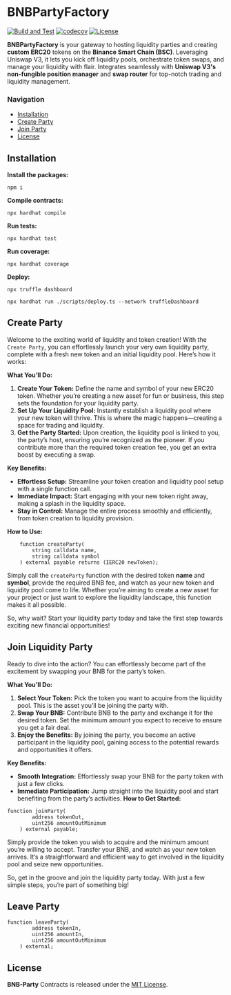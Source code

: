 # BNBPartyFactory

[![Build and Test](https://github.com/bnb-party/BNBParty.Factory/actions/workflows/node.js.yml/badge.svg)](https://github.com/bnb-party/BNBParty.Factory/actions/workflows/node.js.yml)
[![codecov](https://codecov.io/gh/bnb-party/BNBParty.Factory/branch/master/graph/badge.svg)](https://codecov.io/gh/bnb-party/BNBParty.Factory)
[![License](https://img.shields.io/badge/License-MIT-blue.svg)](https://github.com/bnb-party/BNBParty.Factory/blob/readme/LICENSE)

**BNBPartyFactory** is your gateway to hosting liquidity parties and creating **custom ERC20** tokens on the **Binance Smart Chain (BSC)**. Leveraging Uniswap V3, it lets you kick off liquidity pools, orchestrate token swaps, and manage your liquidity with flair. Integrates seamlessly with **Uniswap V3's non-fungible position manager** and **swap router** for top-notch trading and liquidity management.

### Navigation

-   [Installation](#installation)
-   [Create Party](#create-party)
-   [Join Party](#join-liquidity-party)
-   [License](#license)

## Installation

**Install the packages:**

```console
npm i
```

**Compile contracts:**

```console
npx hardhat compile
```

**Run tests:**

```console
npx hardhat test
```

**Run coverage:**

```console
npx hardhat coverage
```

**Deploy:**

```console
npx truffle dashboard
```

```console
npx hardhat run ./scripts/deploy.ts --network truffleDashboard
```

## Create Party

Welcome to the exciting world of liquidity and token creation! With the `Create Party`, you can effortlessly launch your very own liquidity party, complete with a fresh new token and an initial liquidity pool. Here’s how it works:

**What You’ll Do:**

1. **Create Your Token:** Define the name and symbol of your new ERC20 token. Whether you’re creating a new asset for fun or business, this step sets the foundation for your liquidity party.
2. **Set Up Your Liquidity Pool:** Instantly establish a liquidity pool where your new token will thrive. This is where the magic happens—creating a space for trading and liquidity.
3. **Get the Party Started:** Upon creation, the liquidity pool is linked to you, the party’s host, ensuring you’re recognized as the pioneer. If you contribute more than the required token creation fee, you get an extra boost by executing a swap.

**Key Benefits:**

-   **Effortless Setup:** Streamline your token creation and liquidity pool setup with a single function call.
-   **Immediate Impact:** Start engaging with your new token right away, making a splash in the liquidity space.
-   **Stay in Control:** Manage the entire process smoothly and efficiently, from token creation to liquidity provision.

**How to Use:**

```solidity
    function createParty(
        string calldata name,
        string calldata symbol
    ) external payable returns (IERC20 newToken);
```

Simply call the `createParty` function with the desired token **name** and **symbol**, provide the required BNB fee, and watch as your new token and liquidity pool come to life. Whether you’re aiming to create a new asset for your project or just want to explore the liquidity landscape, this function makes it all possible.

So, why wait? Start your liquidity party today and take the first step towards exciting new financial opportunities!

## Join Liquidity Party

Ready to dive into the action? You can effortlessly become part of the excitement by swapping your BNB for the party’s token.

**What You’ll Do:**

1. **Select Your Token:** Pick the token you want to acquire from the liquidity pool. This is the asset you’ll be joining the party with.
2. **Swap Your BNB:** Contribute BNB to the party and exchange it for the desired token. Set the minimum amount you expect to receive to ensure you get a fair deal.
3. **Enjoy the Benefits:** By joining the party, you become an active participant in the liquidity pool, gaining access to the potential rewards and opportunities it offers.

**Key Benefits:**

-   **Smooth Integration:** Effortlessly swap your BNB for the party token with just a few clicks.
-   **Immediate Participation:** Jump straight into the liquidity pool and start benefiting from the party’s activities.
    **How to Get Started:**

```solidity
function joinParty(
        address tokenOut,
        uint256 amountOutMinimum
    ) external payable;
```

Simply provide the token you wish to acquire and the minimum amount you’re willing to accept. Transfer your BNB, and watch as your new token arrives. It’s a straightforward and efficient way to get involved in the liquidity pool and seize new opportunities.

So, get in the groove and join the liquidity party today. With just a few simple steps, you’re part of something big!

## Leave Party

```solidity
function leaveParty(
        address tokenIn,
        uint256 amountIn,
        uint256 amountOutMinimum
    ) external;
```

## License

**BNB-Party** Contracts is released under the [MIT License](https://github.com/bnb-party/BNBParty.Factory/blob/readme/LICENSE).
